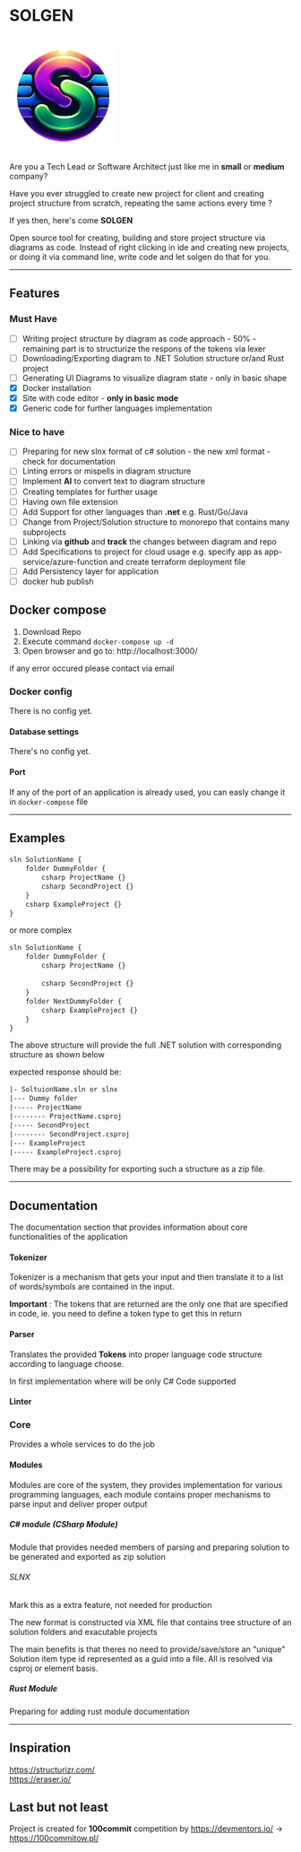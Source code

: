 # SOLGEN
<!-- LINKS -->
![plot](./logo_192.png)
---
Are you a Tech Lead or Software Architect just like me in **small** or **medium** company? 

Have you ever struggled to create new project for client and creating project structure from scratch, repeating the same actions every time ?

If yes then, here's come **SOLGEN** <br/>

Open source tool for creating, building and store project structure via diagrams as code. Instead of right clicking in ide and creating new projects, or doing it via command line, write code and let solgen do that for you.

---

## Features

### Must Have

- [ ] Writing project structure by diagram as code approach - 50% - remaining part is to structurize the respons of the tokens via lexer
- [ ] Downloading/Exporting diagram to .NET Solution structure or/and Rust project
- [ ] Generating UI Diagrams to visualize diagram state - only in basic shape
- [x] Docker installation
- [x] Site with code editor - **only in basic mode**
- [x] Generic code for further languages implementation

### Nice to have
- [ ] Preparing for new slnx format of c# solution - the new xml format - check for documentation
- [ ] Linting errors or mispells in diagram structure
- [ ] Implement **AI** to convert text to diagram structure
- [ ] Creating templates for further usage
- [ ] Having own file extension
- [ ] Add Support for other languages than **.net** e.g. Rust/Go/Java
- [ ] Change from Project/Solution structure to monorepo that contains many subprojects
- [ ] Linking via **github** and **track** the changes between diagram and repo
- [ ] Add Specifications to project for cloud usage e.g. specify app as app-service/azure-function and create terraform deployment file
- [ ] Add Persistency layer for application
- [ ] docker hub publish

## Docker compose

1. Download Repo
2. Execute command `docker-compose up -d`
3. Open browser and go to: http://localhost:3000/

if any error occured please contact via email


### Docker config 

There is no config yet.

#### Database settings

There's no config yet.

<!-- TODO -->

#### Port

If any of the port of an application is already used, you can easly change it in `docker-compose` file

---
## Examples

```
sln SolutionName {
    folder DummyFolder {
        csharp ProjectName {}
        csharp SecondProject {}
    }
    csharp ExampleProject {}
}
```

or more complex

```
sln SolutionName {
    folder DummyFolder {
        csharp ProjectName {}

        csharp SecondProject {}
    }
    folder NextDummyFolder {
        csharp ExampleProject {}
    }
}
```

The above structure will provide the full .NET solution with corresponding structure as shown below

expected response should be: 

```
|- SoltuionName.sln or slnx
|--- Dummy folder 
|----- ProjectName 
|-------- ProjectName.csproj
|----- SecondProject 
|-------- SecondProject.csproj
|--- ExampleProject
|----- ExampleProject.csproj

```

There may be a possibility for exporting such a structure as a zip file. 

---
## Documentation

The documentation section that provides information about core functionalities of the application

#### Tokenizer

Tokenizer is a mechanism that gets your input and then translate it to a list of words/symbols are contained in the input. 


**Important** : The tokens that are returned are the only one that are specified in code, ie. you need to define a token type to get this in return 

#### Parser

Translates the provided **Tokens** into proper language code structure according to language choose. 

In first implementation where will be only C# Code supported

#### Linter 



### Core
Provides a whole services to do the job

#### Modules
Modules are core of the system, they provides implementation for various programming languages, each module contains proper mechanisms to parse input and deliver proper output


##### C# module (CSharp Module)
Module that provides needed members of parsing and preparing solution to be generated and exported as zip solution

###### SLNX 
<!-- New Sln format  --> Mark this as a extra feature, not needed for production
The new format is constructed via XML file that contains tree structure of an solution folders and exacutable projects

The main benefits is that theres no need to provide/save/store an "unique" Solution item type id represented as a guid into a file. All is resolved via csproj or element basis.

##### Rust Module
Preparing for adding rust module documentation

---
## Inspiration

https://structurizr.com/ <br/>
https://eraser.io/

## Last but not least
Project is created for **100commit** competition by https://devmentors.io/ -> https://100commitow.pl/